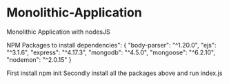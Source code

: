 # Monolithic-Application
Monolithic Application with nodesJS 


NPM Packages to install 
dependencies": {
    "body-parser": "^1.20.0",
    "ejs": "^3.1.6",
    "express": "^4.17.3",
    "mongodb": "^4.5.0",
    "mongoose": "^6.2.10",
    "nodemon": "^2.0.15"
  }
  
  First install npm init 
  Secondly install all the packages above and run index.js
